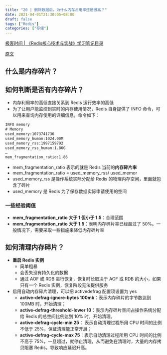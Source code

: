 ```yaml
---
title: "20 | 删除数据后，为什么内存占用率还是很高？"
date: 2021-04-01T21:30:05+08:00
draft: false
tags: ["Redis"]
categories: ["存储"]
---
```


[极客时间 | 《Redis核心技术与实战》学习笔记目录](../dir)

[原文](https://time.geekbang.org/column/article/289140)

## 什么是内存碎片？

## 如何判断是否有内存碎片？

- 内存利用率的高低直接关系到 Redis 运行效率的高低
- 为了让用户能监控到实时的内存使用情况，Redis 自身提供了 INFO 命令，可以用来查询内存使用的详细信息，命令如下：

```cmd
INFO memory
# Memory
used_memory:1073741736
used_memory_human:1024.00M
used_memory_rss:1997159792
used_memory_rss_human:1.86G
…
mem_fragmentation_ratio:1.86
```

- mem_fragmentation_ratio 表示的就是 Redis 当前的**内存碎片率**
- mem_fragmentation_ratio = used_memory_rss/ used_memor
- used_memory_rss 是操作系统实际分配给 Redis 的物理内存空间，里面就包含了碎片
- used_memory 是 Redis 为了保存数据实际申请使用的空间

### 一些经验阈值

- **mem_fragmentation_ratio 大于 1 但小于 1.5**：合理范围
- **mem_fragmentation_ratio 大于 1.5**：表明内存碎片率已经超过了 50%。一般情况下，需要采取一些措施来降低内存碎片率

## 如何清理内存碎片？

- **重启 Redis 实例**
  - 简单粗暴
  - 会丢失没有持久化的数据
  - 通过 AOF 或 RDB 进行恢复，恢复时长取决于 AOF 或 RDB 的大小，如果只有一个 Redis 实例，恢复阶段无法提供服务
- 启用自动内存碎片清理，可以把 activedefrag 配置项设置为 yes
  - **active-defrag-ignore-bytes 100mb**：表示内存碎片的字节数达到 100MB 时，开始清理；
  - **active-defrag-threshold-lower 10**：表示内存碎片空间占操作系统分配给 Redis 的总空间比例达到 10% 时，开始清理。
  - **active-defrag-cycle-min 25**： 表示自动清理过程所用 CPU 时间的比例不低于 25%，保证清理能正常开展；
  - **active-defrag-cycle-max 75**：表示自动清理过程所用 CPU 时间的比例不高于 75%，一旦超过，就停止清理，从而避免在清理时，大量的内存拷贝阻塞 Redis，导致响应延迟升高。
